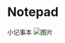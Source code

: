 # Notepad
小记事本
![图片](https://user-images.githubusercontent.com/73210704/205545589-4c116e87-c221-440f-825a-5949c513e9d3.png)


